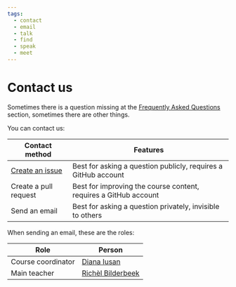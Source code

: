 ```yaml
---
tags:
  - contact
  - email
  - talk
  - find
  - speak
  - meet
---
```


# Contact us

Sometimes there is a question missing at
the [Frequently Asked Questions](faq.md) section,
sometimes there are other things.

You can contact us:

<!-- markdownlint-disable MD013 --><!-- Tables cannot be split up over lines, hence will break 80 characters per line -->

Contact method                                                                |Features
------------------------------------------------------------------------------|------------------------------------------------------------------------------
[Create an issue](https://github.com/UPPMAX/uppmax_intro_python/issues)       |Best for asking a question publicly, requires a GitHub account
Create a pull request                                                         |Best for improving the course content, requires a GitHub account
Send an email                                                                 |Best for asking a question privately, invisible to others

<!-- markdownlint-enable MD013 -->

When sending an email, these are the roles:

Role              |Person
------------------|------------------------------------
Course coordinator|[Diana Iusan](https://www.uu.se/en/contact-and-organisation/staff?query=N5-245)
Main teacher      |[Richèl Bilderbeek](https://www.uu.se/en/contact-and-organisation/staff?query=N21-617)
